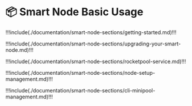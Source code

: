 # :package: Smart Node Basic Usage

!!!include(./documentation/smart-node-sections/getting-started.md)!!!

!!!include(./documentation/smart-node-sections/upgrading-your-smart-node.md)!!!

!!!include(./documentation/smart-node-sections/rocketpool-service.md)!!!

!!!include(./documentation/smart-node-sections/node-setup-management.md)!!!

!!!include(./documentation/smart-node-sections/cli-minipool-management.md)!!!